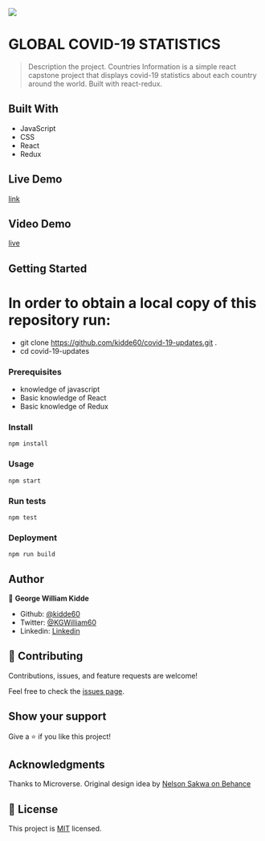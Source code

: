 ![](https://img.shields.io/badge/Microverse-blueviolet)

# GLOBAL COVID-19 STATISTICS

> Description the project.
Countries Information is a simple react capstone project that displays covid-19 statistics about each country around the world. Built with react-redux. 

## Built With

- JavaScript
- CSS
- React
- Redux


## Live Demo 

[link]()

## Video Demo
[live]()

## Getting Started
# In order to obtain a local copy of this repository run:
- git clone https://github.com/kidde60/covid-19-updates.git .
- cd covid-19-updates

### Prerequisites
- knowledge of javascript
- Basic knowledge of React
- Basic knowledge of Redux

### Install
`npm install`

### Usage
`npm start`

### Run tests
`npm test`

### Deployment
`npm run build`


## Author

👤 **George William Kidde**
  - Github: [@kidde60](https://github.com/kidde60)
  - Twitter: [@KGWilliam60](https://twitter.com/KGWilliam60)
  - Linkedin: [Linkedin](https://www.linkedin.com/in/kidde-george-william/)


## 🤝 Contributing

Contributions, issues, and feature requests are welcome!

Feel free to check the [issues page](../../issues/).

## Show your support

Give a ⭐️ if you like this project!

## Acknowledgments

Thanks to Microverse.
Original design idea by [Nelson Sakwa on Behance](https://www.behance.net/sakwadesignstudio)

## 📝 License

This project is [MIT](./LICENSE) licensed.
